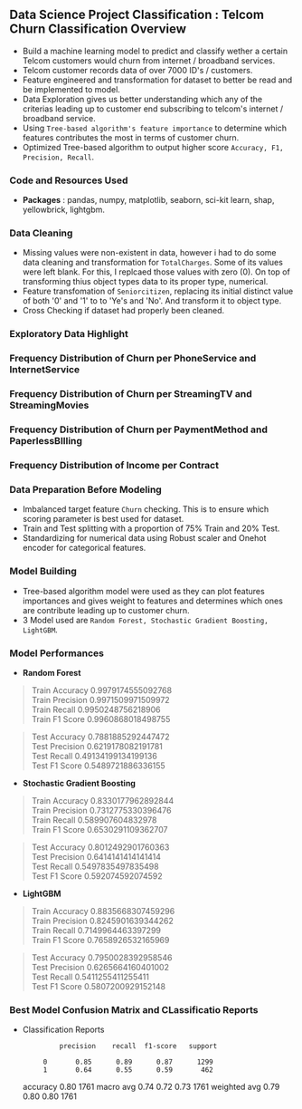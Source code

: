 ## Data Science Project Classification : Telcom Churn Classification Overview
* Build a machine learning model to predict and classify wether a certain Telcom customers would churn from internet / broadband services.
* Telcom customer records data of over 7000 ID's / customers.
* Feature engineered and transformation for dataset to better be read and be implemented to model.
* Data Exploration gives us better understanding which any of the criterias leading up to customer end subscribing to telcom's internet / broadband service.
* Using `Tree-based algorithm's feature importance` to determine which features contributes the most in terms of customer churn.
* Optimized Tree-based algorithm to output higher score `Accuracy, F1, Precision, Recall`.

### Code and Resources Used
* **Packages** : pandas, numpy, matplotlib, seaborn, sci-kit learn, shap, yellowbrick, lightgbm.

### Data Cleaning
* Missing values were non-existent in data, however i had to do some data cleaning and transformation for `TotalCharges`. Some of its values were left blank. For this, I replcaed those values with zero (0). On top of transforming thius object types data to its proper type, numerical.
* Feature transfomation of `Seniorcitizen`, replacing its initial distinct value of both '0' and '1' to to 'Ye's and 'No'. And transform it to object type.
* Cross Checking if dataset had properly been cleaned.

### Exploratory Data Highlight

### Frequency Distribution of Churn per PhoneService and InternetService

### Frequency Distribution of Churn per StreamingTV and StreamingMovies

### Frequency Distribution of Churn per PaymentMethod and PaperlessBIlling

### Frequency Distribution of Income per Contract

### Data Preparation Before Modeling
* Imbalanced target feature `Churn` checking. This is to ensure which scoring parameter is best used for dataset.
* Train and Test splitting with a proportion of 75% Train and 20% Test.
* Standardizing for numerical data using Robust scaler and Onehot encoder for categorical features.

### Model Building
* Tree-based algorithm model were used as they can plot features importances and gives weight to features and determines which ones are contribute leading up to customer churn.
* 3 Model used are `Random Forest, Stochastic Gradient Boosting, LightGBM`.

### Model Performances
* **Random Forest**
> Train Accuracy 0.9979174555092768 <br>
> Train Precision 0.9971509971509972 <br>
> Train Recall 0.9950248756218906 <br>
> Train F1 Score 0.9960868018498755 <br>

> Test Accuracy 0.7881885292447472 <br>
> Test Precision 0.6219178082191781 <br>
> Test Recall 0.49134199134199136 <br>
> Test F1 Score 0.5489721886336155 <br>

* **Stochastic Gradient Boosting**
> Train Accuracy 0.8330177962892844 <br>
> Train Precision 0.7312775330396476 <br>
> Train Recall 0.589907604832978 <br>
> Train F1 Score 0.6530291109362707 <br>

> Test Accuracy 0.8012492901760363 <br>
> Test Precision 0.6414141414141414 <br>
> Test Recall 0.5497835497835498 <br>
> Test F1 Score 0.592074592074592 <br>

* **LightGBM**
> Train Accuracy 0.8835668307459296 <br>
> Train Precision 0.8245901639344262 <br>
> Train Recall 0.7149964463397299 <br>
> Train F1 Score 0.7658926532165969 <br>

> Test Accuracy 0.7950028392958546 <br>
> Test Precision 0.6265664160401002 <br>
> Test Recall 0.5411255411255411 <br>
> Test F1 Score 0.5807200929152148 <br>

### Best Model Confusion Matrix and CLassificatio Reports



* Classification Reports

               precision    recall  f1-score   support

           0       0.85      0.89      0.87      1299
           1       0.64      0.55      0.59       462

    accuracy                           0.80      1761
   macro avg       0.74      0.72      0.73      1761
weighted avg       0.79      0.80      0.80      1761





